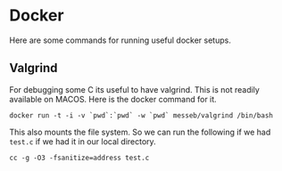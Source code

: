 # Docker
Here are some commands for running useful docker setups.


## Valgrind

For debugging some C its useful to have valgrind. This is not readily available on MACOS. Here is the docker command for it.
```
docker run -t -i -v `pwd`:`pwd` -w `pwd` messeb/valgrind /bin/bash
```
This also mounts the file system. So we can run the following if we had `test.c` if we had it in our local directory.
```
cc -g -O3 -fsanitize=address test.c
```

